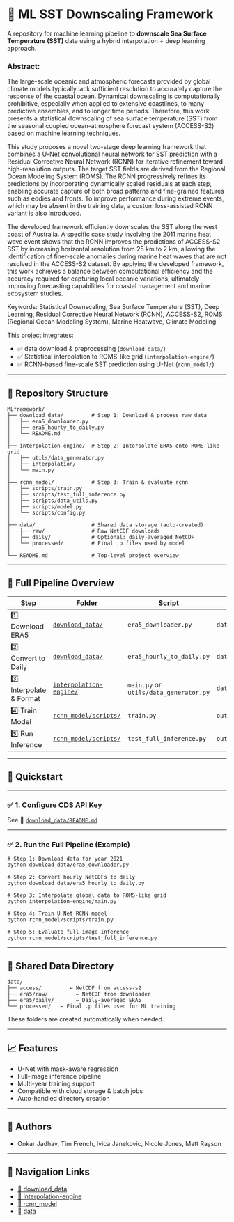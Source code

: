 # 🌊 ML SST Downscaling Framework

A repository for machine learning pipeline to **downscale Sea Surface Temperature (SST)** data using a hybrid interpolation + deep learning approach.

### Abstract:
The large-scale oceanic and atmospheric forecasts provided by global climate models typically lack sufficient resolution to accurately capture the response of the coastal ocean. Dynamical downscaling is computationally prohibitive, especially when applied to extensive coastlines, to many predictive ensembles, and to longer time periods. Therefore, this work presents a statistical downscaling of sea surface temperature (SST) from the seasonal coupled ocean-atmosphere forecast system (ACCESS-S2) based on machine learning techniques.

This study proposes a novel two-stage deep learning framework that combines a U-Net convolutional neural network for SST prediction with a Residual Corrective Neural Network (RCNN) for iterative refinement toward high-resolution outputs. The target SST fields are derived from the Regional Ocean Modeling System (ROMS).
The RCNN progressively refines its predictions by incorporating dynamically scaled residuals at each step, enabling accurate capture of both broad patterns and fine-grained features such as eddies and fronts. To improve performance during extreme events, which may be absent in the training data, a custom loss-assisted RCNN variant is also introduced.

The developed framework efficiently downscales the SST along the west coast of Australia. A specific case study involving the 2011 marine heat wave event shows that the RCNN improves the predictions of ACCESS-S2 SST by increasing horizontal resolution from 25 km to 2 km, allowing the identification of finer-scale anomalies during marine heat waves that are not resolved in the ACCESS-S2 dataset. By applying the developed framework, this work achieves a balance between computational efficiency and the accuracy required for capturing local oceanic variations, ultimately improving forecasting capabilities for coastal management and marine ecosystem studies.

Keywords: Statistical Downscaling, Sea Surface Temperature (SST), Deep Learning, Residual Corrective Neural Network (RCNN), ACCESS-S2, ROMS (Regional Ocean Modeling System), Marine Heatwave, Climate Modeling


This project integrates:
- ✅ data download & preprocessing (`download_data/`)
- ✅ Statistical interpolation to ROMS-like grid (`interpolation-engine/`)
- ✅ RCNN-based fine-scale SST prediction using U-Net (`rcnn_model/`)

---

## 📁 Repository Structure

```
MLframework/
├── download_data/         # Step 1: Download & process raw data
│   ├── era5_downloader.py
│   ├── era5_hourly_to_daily.py
│   └── README.md
│
├── interpolation-engine/  # Step 2: Interpolate ERA5 onto ROMS-like grid
│   ├── utils/data_generator.py
│   ├── interpolation/
│   └── main.py
│
├── rcnn_model/            # Step 3: Train & evaluate rcnn
│   ├── scripts/train.py
│   ├── scripts/test_full_inference.py
│   ├── scripts/data_utils.py
│   ├── scripts/model.py
│   └── scripts/config.py
│
├── data/                  # Shared data storage (auto-created)
│   ├── raw/               # Raw NetCDF downloads
│   ├── daily/             # Optional: daily-averaged NetCDF
│   └── processed/         # Final .p files used by model
│
└── README.md              # Top-level project overview
```

---

## 🔁 Full Pipeline Overview

| Step | Folder | Script | Output |
|------|--------|--------|--------|
| 1️⃣ Download ERA5 | [`download_data/`](download_data/README.md) | `era5_downloader.py` | `data/raw/*.nc` |
| 2️⃣ Convert to Daily | [`download_data/`](download_data/README.md) | `era5_hourly_to_daily.py` | `data/daily/*.nc` |
| 3️⃣ Interpolate & Format | [`interpolation-engine/`](interpolation-engine/README.md) | `main.py` or `utils/data_generator.py` | `data/processed/Data{year}_gcm.p` |
| 4️⃣ Train Model | [`rcnn_model/scripts/`](rcnn_model/README.md) | `train.py` | `output/unet_weights.h5` |
| 5️⃣ Run Inference | [`rcnn_model/scripts/`](rcnn_model/README.md) | `test_full_inference.py` | `output/test_full_results.pkl` |

---

## 🚀 Quickstart
---

### ✅ 1. Configure CDS API Key

See 📄 [`download_data/README.md`](download_data/README.md#🔐-setup-cds-api-key)

---

### ✅ 2. Run the Full Pipeline (Example)

```
# Step 1: Download data for year 2021
python download_data/era5_downloader.py

# Step 2: Convert hourly NetCDFs to daily
python download_data/era5_hourly_to_daily.py

# Step 3: Interpolate global data to ROMS-like grid
python interpolation-engine/main.py

# Step 4: Train U-Net RCNN model
python rcnn_model/scripts/train.py

# Step 5: Evaluate full-image inference
python rcnn_model/scripts/test_full_inference.py
```

---

## 📂 Shared Data Directory

```
data/
├── access/         ← NetCDF from access-s2
├── era5/raw/         ← NetCDF from downloader
├── era5/daily/       ← Daily-averaged ERA5
└── processed/   ← Final .p files used for ML training
```

These folders are created automatically when needed.

---

## 📈 Features

- U-Net with mask-aware regression
- Full-image inference pipeline
- Multi-year training support
- Compatible with cloud storage & batch jobs
- Auto-handled directory creation

---

## 👥 Authors

- Onkar Jadhav, Tim French, Ivica Janekovic, Nicole Jones, Matt Rayson

---

## 🧭 Navigation Links

- [📁 download_data](download_data/README.md)
- [📁 interpolation-engine](interpolation-engine/README.md)
- [📁 rcnn_model](rcnn_model/README.md)
- [📁 data](data/README.md)
